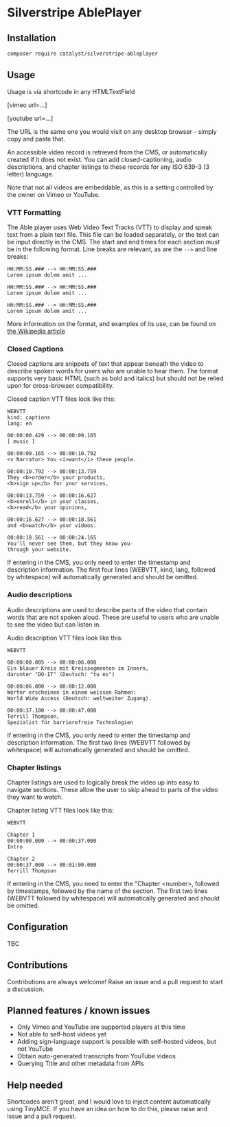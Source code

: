 # Silverstripe AblePlayer

## Installation

```bash
composer require catalyst/silverstripe-ableplayer
```

## Usage

Usage is via shortcode in any HTMLTextField

[vimeo url=...]

[youtube url=...]

The URL is the same one you would visit on any desktop browser - simply copy and paste that. 

An accessible video record is retrieved from the CMS, or automatically created if it does not exist. You can add closed-captioning, audio descriptions, and chapter listings to these records for any ISO 639-3 (3 letter) language.

Note that not all videos are embeddable, as this is a setting controlled by the owner on Vimeo or YouTube. 

### VTT Formatting

The Able player uses Web Video Text Tracks (VTT) to display and speak text from a plain text file. This file can be loaded separately, or the text can be input directly in the CMS. The start and end times for each section *must* be in the following format. Line breaks are relevant, as are the `-->` and line breaks:
```
HH:MM:SS.### --> HH:MM:SS.###
Lorem ipsum dolem amit ...

HH:MM:SS.### --> HH:MM:SS.###
Lorem ipsum dolem amit ...

HH:MM:SS.### --> HH:MM:SS.###
Lorem ipsum dolem amit ...

```

More information on the format, and examples of its use, can be found on [the Wikipedia article](https://en.wikipedia.org/wiki/WebVTT#Example_of_WebVTT_format)

### Closed Captions
Closed captions are snippets of text that appear beneath the video to describe spoken words for users who are unable to hear them. The format supports very basic HTML (such as bold and italics) but should not be relied upon for cross-browser compatibility.

Closed caption VTT files look like this:
```
WEBVTT
kind: captions
lang: en

00:00:00.429 --> 00:00:09.165
[ music ]

00:00:09.165 --> 00:00:10.792
<v Narrator> You <i>want</i> these people.

00:00:10.792 --> 00:00:13.759
They <b>order</b> your products,
<b>sign up</b> for your services,

00:00:13.759 --> 00:00:16.627
<b>enroll</b> in your classes,
<b>read</b> your opinions,

00:00:16.627 --> 00:00:18.561
and <b>watch</b> your videos.

00:00:18.561 --> 00:00:24.165
You'll never see them, but they know you-
through your website.
```

If entering in the CMS, you only need to enter the timestamp and description information. The first four lines (WEBVTT, kind, lang, followed by whitespace) will automatically generated and should be omitted.

### Audio descriptions
Audio descriptions are used to describe parts of the video that contain words that are not spoken aloud. These are useful to users who are unable to see the video but can listen in.

Audio description VTT files look like this:
```
WEBVTT

00:00:00.005 --> 00:00:06.000
Ein blauer Kreis mit Kreissegmenten im Innern,
darunter "DO-IT" (Deutsch: "tu es")

00:00:06.000 --> 00:00:12.000
Wörter erscheinen in einem weissen Rahmen:
World Wide Access (Deutsch: weltweiter Zugang).

00:00:37.100 --> 00:00:47.000
Terrill Thompson,
Spezialist für barrierefreie Technologien
```

If entering in the CMS, you only need to enter the timestamp and description information. The first two lines (WEBVTT followed by whitespace) will automatically generated and should be omitted.

### Chapter listings
Chapter listings are used to logically break the video up into easy to navigate sections. These allow the user to skip ahead to parts of the video they want to watch.

Chapter listing VTT files look like this:
```
WEBVTT

Chapter 1
00:00:00.000 --> 00:00:37.000
Intro

Chapter 2
00:00:37.000 --> 00:01:00.000
Terrill Thompson
```

If entering in the CMS, you need to enter the "Chapter \<number\>, followed by timestamps, followed by the name of the section.  The first two lines (WEBVTT followed by whitespace) will automatically generated and should be omitted.

## Configuration

TBC

## Contributions

Contributions are always welcome! Raise an issue and a pull request to start a discussion.

## Planned features / known issues
* Only Vimeo and YouTube are supported players at this time
* Not able to self-host videos yet
* Adding sign-language support is possible with self-hosted videos, but not YouTube
* Obtain auto-generated transcripts from YouTube videos
* Querying Title and other metadata from APIs

## Help needed

Shortcodes aren't great, and I would love to inject content automatically using TinyMCE. If you have an idea on how to do this, please raise and issue and a pull request. 
